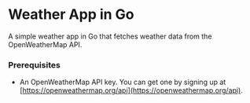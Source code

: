 # Weather App in Go

A simple weather app in Go that fetches weather data from the OpenWeatherMap API.


### Prerequisites

- An OpenWeatherMap API key. You can get one by signing up at [https://openweathermap.org/api](https://openweathermap.org/api).


